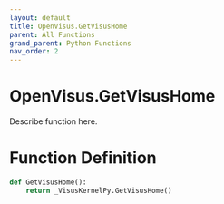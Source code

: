 ```yaml
---
layout: default
title: OpenVisus.GetVisusHome
parent: All Functions
grand_parent: Python Functions
nav_order: 2
---
```


# OpenVisus.GetVisusHome

Describe function here.

# Function Definition

```python
def GetVisusHome():
    return _VisusKernelPy.GetVisusHome()
```